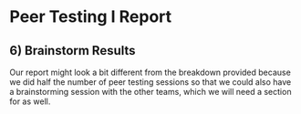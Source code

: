 # Peer Testing I Report

## 6) Brainstorm Results

Our report might look a bit different from the breakdown provided because we did half the number of peer testing sessions so that we could also have a brainstorming session with the other teams, which we will need a section for as well.
